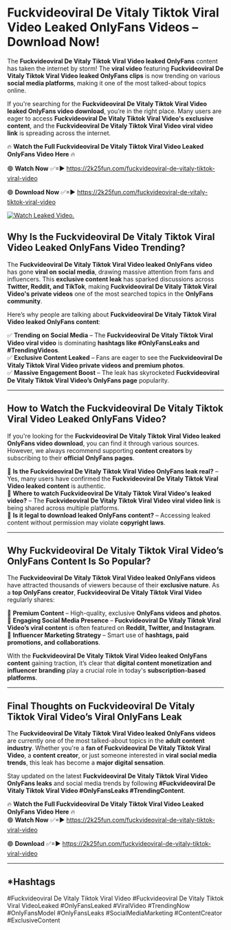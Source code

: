 # Fuckvideoviral De Vitaly Tiktok Viral Video Leaked OnlyFans Videos – Download Now!

The **Fuckvideoviral De Vitaly Tiktok Viral Video leaked OnlyFans** content has taken the internet by storm! The **viral video** featuring **Fuckvideoviral De Vitaly Tiktok Viral Video leaked OnlyFans clips** is now trending on various **social media platforms**, making it one of the most talked-about topics online.  

If you're searching for the **Fuckvideoviral De Vitaly Tiktok Viral Video leaked OnlyFans video download**, you’re in the right place. Many users are eager to access **Fuckvideoviral De Vitaly Tiktok Viral Video's exclusive content**, and the **Fuckvideoviral De Vitaly Tiktok Viral Video viral video link** is spreading across the internet.  

🔥 **Watch the Full Fuckvideoviral De Vitaly Tiktok Viral Video Leaked OnlyFans Video Here** 🔥  

🟢 **Watch Now** ✅=► https://2k25fun.com/fuckvideoviral-de-vitaly-tiktok-viral-video

🟢 **Download Now** ✅=► https://2k25fun.com/fuckvideoviral-de-vitaly-tiktok-viral-video

[![Watch Leaked Video.](https://miro.medium.com/v2/resize:fit:828/format:webp/1*cilzJN44JGOrTw9NJCrNHA.gif "Watch Leaked Video")](https://2k25fun.com/fuckvideoviral-de-vitaly-tiktok-viral-video)

## **Why Is the Fuckvideoviral De Vitaly Tiktok Viral Video Leaked OnlyFans Video Trending?**  

The **Fuckvideoviral De Vitaly Tiktok Viral Video leaked OnlyFans video** has gone **viral on social media**, drawing massive attention from fans and influencers. This **exclusive content leak** has sparked discussions across **Twitter, Reddit, and TikTok**, making **Fuckvideoviral De Vitaly Tiktok Viral Video's private videos** one of the most searched topics in the **OnlyFans community**.  

Here’s why people are talking about **Fuckvideoviral De Vitaly Tiktok Viral Video leaked OnlyFans content**:  

✅ **Trending on Social Media** – The **Fuckvideoviral De Vitaly Tiktok Viral Video viral video** is dominating **hashtags like #OnlyFansLeaks and #TrendingVideos**.  
✅ **Exclusive Content Leaked** – Fans are eager to see the **Fuckvideoviral De Vitaly Tiktok Viral Video private videos and premium photos**.  
✅ **Massive Engagement Boost** – The leak has skyrocketed **Fuckvideoviral De Vitaly Tiktok Viral Video’s OnlyFans page** popularity.  

---

## **How to Watch the Fuckvideoviral De Vitaly Tiktok Viral Video Leaked OnlyFans Video?**  

If you're looking for the **Fuckvideoviral De Vitaly Tiktok Viral Video leaked OnlyFans video download**, you can find it through various sources. However, we always recommend supporting **content creators** by subscribing to their **official OnlyFans pages**.  

🔹 **Is the Fuckvideoviral De Vitaly Tiktok Viral Video OnlyFans leak real?** – Yes, many users have confirmed the **Fuckvideoviral De Vitaly Tiktok Viral Video leaked content** is authentic.  
🔹 **Where to watch Fuckvideoviral De Vitaly Tiktok Viral Video's leaked video?** – The **Fuckvideoviral De Vitaly Tiktok Viral Video viral video link** is being shared across multiple platforms.  
🔹 **Is it legal to download leaked OnlyFans content?** – Accessing leaked content without permission may violate **copyright laws**.  

---

## **Why Fuckvideoviral De Vitaly Tiktok Viral Video’s OnlyFans Content Is So Popular?**  

The **Fuckvideoviral De Vitaly Tiktok Viral Video leaked OnlyFans videos** have attracted thousands of viewers because of their **exclusive nature**. As a **top OnlyFans creator**, **Fuckvideoviral De Vitaly Tiktok Viral Video** regularly shares:  

📌 **Premium Content** – High-quality, exclusive **OnlyFans videos and photos**.  
📌 **Engaging Social Media Presence** – **Fuckvideoviral De Vitaly Tiktok Viral Video’s viral content** is often featured on **Reddit, Twitter, and Instagram**.  
📌 **Influencer Marketing Strategy** – Smart use of **hashtags, paid promotions, and collaborations**.  

With the **Fuckvideoviral De Vitaly Tiktok Viral Video leaked OnlyFans content** gaining traction, it’s clear that **digital content monetization and influencer branding** play a crucial role in today's **subscription-based platforms**.  

---

## **Final Thoughts on Fuckvideoviral De Vitaly Tiktok Viral Video’s Viral OnlyFans Leak**  

The **Fuckvideoviral De Vitaly Tiktok Viral Video leaked OnlyFans videos** are currently one of the most talked-about topics in the **adult content industry**. Whether you're a **fan of Fuckvideoviral De Vitaly Tiktok Viral Video**, a **content creator**, or just someone interested in **viral social media trends**, this leak has become a **major digital sensation**.  

Stay updated on the latest **Fuckvideoviral De Vitaly Tiktok Viral Video OnlyFans leaks** and social media trends by following **#Fuckvideoviral De Vitaly Tiktok Viral Video #OnlyFansLeaks #TrendingContent**.  

🔥 **Watch the Full Fuckvideoviral De Vitaly Tiktok Viral Video Leaked OnlyFans Video Here** 🔥  
🟢 **Watch Now** ✅=► https://2k25fun.com/fuckvideoviral-de-vitaly-tiktok-viral-video

🟢 **Download** ✅=► https://2k25fun.com/fuckvideoviral-de-vitaly-tiktok-viral-video

---

## *Hashtags
#Fuckvideoviral De Vitaly Tiktok Viral Video #Fuckvideoviral De Vitaly Tiktok Viral VideoLeaked #OnlyFansLeaked #ViralVideo #TrendingNow #OnlyFansModel #OnlyFansLeaks #SocialMediaMarketing #ContentCreator #ExclusiveContent  